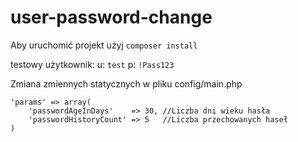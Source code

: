 # user-password-change

Aby uruchomić projekt użyj `composer install`

testowy użytkownik:
u: `test`
p: `!Pass123`

Zmiana zmiennych statycznych w pliku config/main.php

<!-- language: php -->
    'params' => array(
        'passwordAgeInDays'    => 30, //Liczba dni wieku hasła
        'passwordHistoryCount' => 5   //Liczba przechowanych haseł
    )


